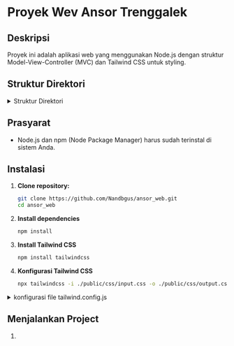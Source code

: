 # Proyek Wev Ansor Trenggalek

## Deskripsi

Proyek ini adalah aplikasi web yang menggunakan Node.js dengan struktur Model-View-Controller (MVC) dan Tailwind CSS untuk styling.

## Struktur Direktori

<details>
  <summary>Struktur Direktori</summary>

</details>

## Prasyarat

- Node.js dan npm (Node Package Manager) harus sudah terinstal di sistem Anda.

## Instalasi

1. **Clone repository:**

   ```bash
   git clone https://github.com/Nandbgus/ansor_web.git
   cd ansor_web
   ```

2. **Install dependencies**
   ```bash
   npm install
   ```
3. **Install Tailwind CSS**
   ```bash
   npm install tailwindcss
   ```
4. **Konfigurasi Tailwind CSS**

   ```bash
   npx tailwindcss -i ./public/css/input.css -o ./public/css/output.css --watch
   ```

<details>
<summary>konfigurasi file tailwind.config.js</summary>

```javascript
module.exports = {
  mode: "jit",
  darkMode: "class",
  content: [
    "./src/**/*.{html,js}",
    "./app/views/**/*.php",
    "./public/index.php",
  ],
  theme: {
    extend: {
      colors: {
        primary: "#5A67D8", // Example primary color
        stroke: "#CBD5E0", // Example stroke color
      },
      boxShadow: {
        switcher: "0 0 10px rgba(0,0,0,0.15)", // Custom shadow for the switcher
      },
    },
  },
  plugins: [],
};
```

</details>

## Menjalankan Project

1.
